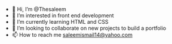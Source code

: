 - 👋 Hi, I’m @Thesaleem
- 👀 I’m interested in front end development 
- 🌱 I’m currently learning HTML and CSS
- 💞️ I’m looking to collaborate on new projects to build a portfolio
- 📫 How to reach me saleemismail14@yahoo.com 

<!---
Thesaleem/Thesaleem is a ✨ special ✨ repository because its `README.md` (this file) appears on your GitHub profile.
You can click the Preview link to take a look at your changes.
--->
